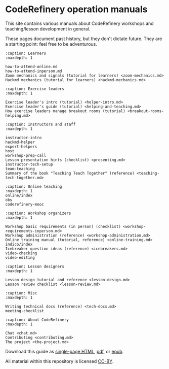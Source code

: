 # CodeRefinery operation manuals

This site contains various manuals about CodeRefinery workshops and
teaching/lesson development in general.

These pages document past history, but they don't dictate future.
They are a starting point: feel free to be adventurous.


```{toctree}
:caption: Learners
:maxdepth: 1

how-to-attend-online.md
how-to-attend-inperson.md
Zoom mechanics and signals (tutorial for learners) <zoom-mechanics.md>
Hackmd mechanics (tutorial for learners) <hackmd-mechanics.md>
```


```{toctree}
:caption: Exercise leaders
:maxdepth: 1

Exercise leader's intro (tutorial) <helper-intro.md>
Exercise leader's guide (tutorial) <helping-and-teaching.md>
How exercise leaders manage breakout rooms (tutorial) <breakout-rooms-helping.md>
```


```{toctree}
:caption: Instructors and staff
:maxdepth: 1

instructor-intro
hackmd-helper
expert-helpers
host
workshop-prep-call
Lesson presentation hints (checklist) <presenting.md>
instructor-tech-setup
team-teaching
Summary of the book "Teaching Teach Together" (reference) <teaching-tech-together.md>
```

```{toctree}
:caption: Online teaching
:maxdepth: 1
online/index
obs
coderefinery-mooc
```



```{toctree}
:caption: Workshop organizers
:maxdepth: 1

Workshop basic requirements (in person) (checklist) <workshop-requirements-inperson.md>
Workshop administration (reference) <workshop-administration.md>
Online training manual (tutorial, reference) <online-training.md>
indico/index
Icebreaker question ideas (reference) <icebreakers.md>
video-checking
video-editing
```

```{toctree}
:caption: Lesson designers
:maxdepth: 1

Lesson design tutorial and reference <lesson-design.md>
Lesson review checklist <lesson-review.md>
```

```{toctree}
:caption: Misc
:maxdepth: 1

Writing technical docs (reference) <tech-docs.md>
meeting-checklist
```

```{toctree}
:caption: About CodeRefinery
:maxdepth: 1

Chat <chat.md>
Contributing <contributing.md>
The project <the-project.md>
```

Download this guide as [single-page HTML](https://coderefinery.github.io/manuals/_builds/singlehtml/),
[pdf](https://coderefinery.github.io/manuals/_builds/CodeRefineryManuals.pdf), or
[epub](https://coderefinery.github.io/manuals/_builds/CodeRefineryManuals.epub).

All material within this repository is licensed [CC-BY](LICENSE.md).
